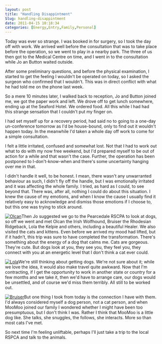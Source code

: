 ```yaml
---
layout: post
title: "Handling Disappintment"
Slug: handling-disappintment
date: 2011-04-15 10:18:34
categories: [Energy,Entry,Family,Personal]
---
```

Today was ever so strange. I was booked in for surgery, so I took the day off with work. We arrived well before the consultation that was to take place before the operation, so we went to play in a nearby park. The three of us then got to the Medical Centre on time, and I went in to the consultation while Jo an Button waited outside.

After some preliminary questions, and before the physical examination, I started to get the feeling I wouldn't be operated on today, so I asked the surgeon who confirmed that I wouldn't. This was in direct conflict with what he had told me on the phone last week.

So a mere 10 minutes later, I walked back to reception, Jo and Button joined me, we got the paper work and left. We drove off to get lunch somewhere, ending up at the Seaford Hotel. We ordered food. All this while I had had this strange sensation that I couldn't put my finger on.

I had set myself up for a recovery period, had said no to going to a one-day un-conference tomorrow as I'd be house-bound, only to find out it wouldn't happen today. In the meanwhile I'd taken a whole day off work to come for a simple consultation.

I felt a little irritated, confused and somewhat lost. Not that I had to work out what to do with my now free weekend, but I'd prepared myself to be out of action for a while and that wasn't the case. Further, the operation has been postponed to I-don't-know-when and there's some uncertainty hanging over me in that.

I didn't handle it well, to be honest. I mean, there wasn't any unwarranted behaviour as such, I didn't fly off the handle, but I was emotionally irritated and it was affecting the whole family. I tried, as hard as I could, to see beyond that. There was, after all, nothing I could do about this situation. I knew the cause of my emotions, and when I know the cause I usually find it relatively easy to acknowledge and dismiss those emotions if I choose to, but this one was trying to stick around.

[![](/wp-content/uploads/2011/04/RSPCA_pen_olcan-150x150.jpg "Olcan")](/wp-content/uploads/2011/04/RSPCA_pen_olcan.jpg)Then Jo suggested we go to the Pearcedale RSCPA to look at dogs, so off we went and met Olcan the Irish Wolfhound, Bruiser the Rhodesian Ridgeback, Lola the Kelpie and others, including a beautiful Healer. We also visited the cats and kittens. Even before we arrived my mood had lifted, but if it hadn't, this trip was sure to have completed the transformation. There's something about the energy of a dog that calms me. Cats are gorgeous. They're cute. But dogs look at you, they see you, they feel you, they connect with you at an energetic level that I don't think a cat ever could.

[![](/wp-content/uploads/2011/04/pen_705902_2-150x150.jpg "Lola")](/wp-content/uploads/2011/04/pen_705902_2.jpg)We're still thinking about getting dogs. We're not sure about it; while we love the idea, it would also make travel quite awkward. Now that I'm contracting, if I get the opportunity to work in another state or country for a few months and we take it, then we'd have to arrange care, our dogs would be unsettled, and of course we'd miss them terribly. All still to be worked out.

[![](/wp-content/uploads/2011/04/pen_632980-150x150.jpg "Bruiser")](/wp-content/uploads/2011/04/pen_632980.jpg)But one thing I took from today is the connection I have with them. I'd always considered myself a dog person, not a cat person, and when MooMoo joined our family I wondered whether I might have been too presumptuous, but I don't think I was. Rather I think that MooMoo is a little dog like. She talks, she snuggles, the follows, she interacts. More so than most cats I've met.

So next time I'm feeling unliftable, perhaps I'll just take a trip to the local RSPCA and talk to the animals.
